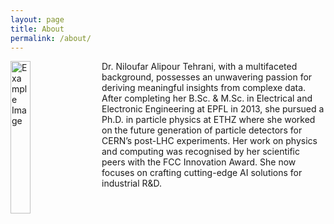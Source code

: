 ```yaml
---
layout: page
title: About
permalink: /about/
---
```




<img src="{{ '/assets/images/Niloufar.jpg' | relative_url }}" alt="Example Image" style="float: left; width: 25%; margin-right: 20px; margin-bottom: 20px; height: auto;">

Dr. Niloufar Alipour Tehrani, with a multifaceted background, possesses an unwavering passion for deriving meaningful insights from complexe data. After completing her B.Sc. & M.Sc. in Electrical and Electronic Engineering at EPFL in 2013, she pursued a Ph.D. in particle physics at ETHZ where she worked on the future generation of particle detectors for CERN’s post-LHC experiments. Her work on physics and computing was recognised by her scientific peers with the FCC Innovation Award. She now focuses on crafting cutting-edge AI solutions for industrial R&D.

